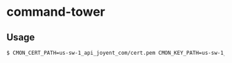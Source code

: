 # command-tower

## Usage

```bash
$ CMON_CERT_PATH=us-sw-1_api_joyent_com/cert.pem CMON_KEY_PATH=us-sw-1_api_joyent_com/key.pem control-tower
```
